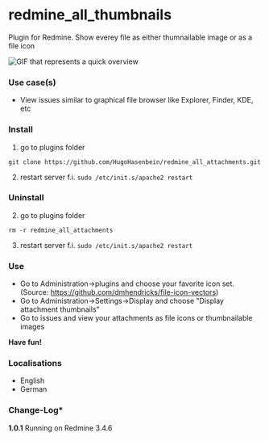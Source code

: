 # redmine_all_thumbnails

Plugin for Redmine. Show everey file as either thumnailable image or as a file icon

![GIF that represents a quick overview](/doc/Overview.gif)

### Use case(s)

* View issues similar to graphical file browser like Explorer, Finder, KDE, etc

### Install

1. go to plugins folder

`git clone https://github.com/HugoHasenbein/redmine_all_attachments.git`

2. restart server f.i.  `sudo /etc/init.s/apache2 restart`

### Uninstall

2. go to plugins folder

`rm -r redmine_all_attachments`

3. restart server f.i.  `sudo /etc/init.s/apache2 restart`

### Use

* Go to Administration->plugins and choose your favorite icon set. (Source: https://github.com/dmhendricks/file-icon-vectors)
* Go to Administration->Settings->Display and choose "Display attachment thumbnails"
* Go to issues and view your attachments as file icons or thumbnailable images

**Have fun!**

### Localisations

* English
* German

### Change-Log* 

**1.0.1** Running on Redmine 3.4.6

